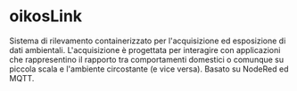 # oikosLink
Sistema di rilevamento containerizzato per l'acquisizione ed esposizione di dati ambientali. L'acquisizione è progettata per interagire con applicazioni che rappresentino il rapporto tra comportamenti domestici o comunque su piccola scala e l'ambiente circostante (e vice versa). Basato su NodeRed ed MQTT.
